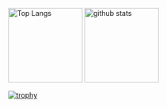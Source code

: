 <!-- [![Top Langs](https://github-readme-stats.vercel.app/api/top-langs/?username=endodaigakuseitaishi
)](https://github.com/anuraghazra/github-readme-stats) -->


<p align="left"> 
  <img alt="Top Langs" height="150px" src="https://github-readme-stats.vercel.app/api/top-langs/?username=endodaigakuseitaishi&layout=compact&count_private=true&show_icons=true&theme=onedark" />
  <img alt="github stats" height="150px" src="https://github-readme-stats.vercel.app/api?username=endodaigakuseitaishi&count_private=true&show_icons=true&show_icons=true&theme=onedark" />
</p>

[![trophy](https://github-profile-trophy.vercel.app/?username=endodaigakuseitaishi&theme=onedark&column=7
)](https://github.com/ryo-ma/github-profile-trophy)
